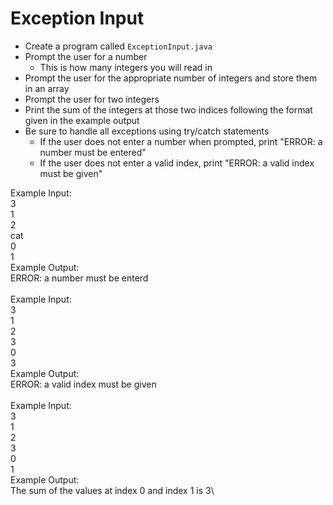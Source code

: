 # Exception Input

- Create a program called `ExceptionInput.java`
- Prompt the user for a number
  - This is how many integers you will read in
- Prompt the user for the appropriate number of integers and store them in an array
- Prompt the user for two integers
- Print the sum of the integers at those two indices following the format given in the example output
- Be sure to handle all exceptions using try/catch statements
  - If the user does not enter a number when prompted, print "ERROR: a number must be entered"
  - If the user does not enter a valid index, print "ERROR: a valid index must be given"

Example Input:\
3\
1\
2\
cat\
0\
1\
Example Output:\
ERROR: a number must be enterd\
\
Example Input:\
3\
1\
2\
3\
0\
3\
Example Output:\
ERROR: a valid index must be given\
\
Example Input:\
3\
1\
2\
3\
0\
1\
Example Output:\
The sum of the values at index 0 and index 1 is 3\
